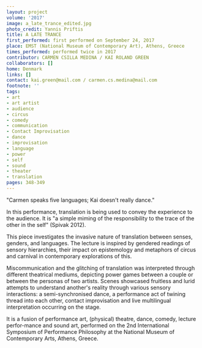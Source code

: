 ```yaml
---
layout: project
volume: '2017'
image: a_late_trance_edited.jpg
photo_credit: Yannis Priftis
title: A LATE TRANCE
first_performed: first performed on September 24, 2017
place: EMST (National Museum of Contemporary Art), Athens, Greece
times_performed: performed twice in 2017
contributor: CARMEN CSILLA MEDINA / KAI ROLAND GREEN
collaborators: []
home: Denmark
links: []
contact: kai.green@mail.com / carmen.cs.medina@mail.com
footnote: ''
tags:
- art
- art artist
- audience
- circus
- comedy
- communication
- Contact Improvisation
- dance
- improvisation
- language
- power
- self
- sound
- theater
- translation
pages: 348-349
---
```


"Carmen speaks five languages; Kai doesn't really dance."

In this performance, translation is being used to convey the experience to the audience. It is "a simple miming of the responsibility to the trace of the other in the self" (Spivak 2012).

This piece investigates the invasive nature of translation between senses, genders, and languages. The lecture is inspired by gendered readings of sensory hierarchies, their impact on epistemology and metaphors of circus and carnival in contemporary explorations of this.

Miscommunication and the glitching of translation was interpreted through different theatrical mediums, depicting power games between a couple or between the personas of two artists. Scenes showcased fruitless and lurid attempts to understand another's reality through various sensory interactions: a semi-synchronised dance, a performance act of twining thread into each other, contact improvisation and live multilingual interpretation occurring on the stage.

It is a fusion of performance art, (physical) theatre, dance, comedy, lecture perfor-mance and sound art, performed on the 2nd International Symposium of Performance Philosophy at the National Museum of Contemporary Arts, Athens, Greece.
